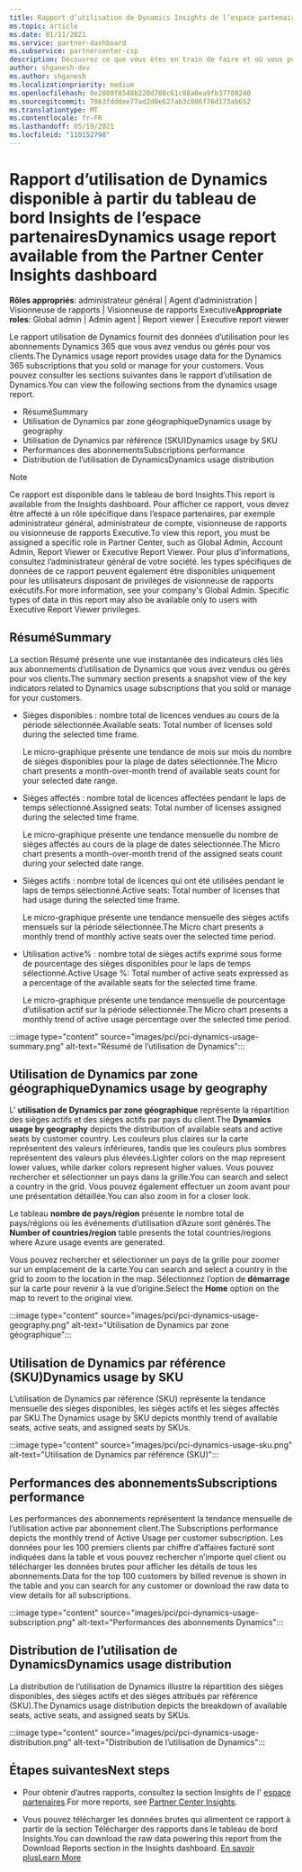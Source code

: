 ```yaml
---
title: Rapport d’utilisation de Dynamics Insights de l’espace partenaires
ms.topic: article
ms.date: 01/11/2021
ms.service: partner-dashboard
ms.subservice: partnercenter-csp
description: Découvrez ce que vous êtes en train de faire et où vous pouvez améliorer l’utilisation des abonnements Dynamics que vous vendez ou gérez pour vos clients.
author: shganesh-dev
ms.author: shganesh
ms.localizationpriority: medium
ms.openlocfilehash: 0e2880f8548b220d708c61c08a0ea9fb37700240
ms.sourcegitcommit: 7063fdddee77ad2d8e627ab3c806f76d173ab652
ms.translationtype: MT
ms.contentlocale: fr-FR
ms.lasthandoff: 05/19/2021
ms.locfileid: "110152798"
---
```

# <a name="dynamics-usage-report-available-from-the-partner-center-insights-dashboard"></a><span data-ttu-id="0df61-103">Rapport d’utilisation de Dynamics disponible à partir du tableau de bord Insights de l’espace partenaires</span><span class="sxs-lookup"><span data-stu-id="0df61-103">Dynamics usage report available from the Partner Center Insights dashboard</span></span>

<span data-ttu-id="0df61-104">**Rôles appropriés**: administrateur général | Agent d’administration | Visionneuse de rapports | Visionneuse de rapports Executive</span><span class="sxs-lookup"><span data-stu-id="0df61-104">**Appropriate roles**: Global admin | Admin agent | Report viewer | Executive report viewer</span></span>

<span data-ttu-id="0df61-105">Le rapport utilisation de Dynamics fournit des données d’utilisation pour les abonnements Dynamics 365 que vous avez vendus ou gérés pour vos clients.</span><span class="sxs-lookup"><span data-stu-id="0df61-105">The Dynamics usage report provides usage data for the Dynamics 365 subscriptions that you sold or manage for your customers.</span></span> <span data-ttu-id="0df61-106">Vous pouvez consulter les sections suivantes dans le rapport d’utilisation de Dynamics.</span><span class="sxs-lookup"><span data-stu-id="0df61-106">You can view the following sections from the dynamics usage report.</span></span>

- <span data-ttu-id="0df61-107">Résumé</span><span class="sxs-lookup"><span data-stu-id="0df61-107">Summary</span></span>
- <span data-ttu-id="0df61-108">Utilisation de Dynamics par zone géographique</span><span class="sxs-lookup"><span data-stu-id="0df61-108">Dynamics usage by geography</span></span>
- <span data-ttu-id="0df61-109">Utilisation de Dynamics par référence (SKU)</span><span class="sxs-lookup"><span data-stu-id="0df61-109">Dynamics usage by SKU</span></span>
- <span data-ttu-id="0df61-110">Performances des abonnements</span><span class="sxs-lookup"><span data-stu-id="0df61-110">Subscriptions performance</span></span>
- <span data-ttu-id="0df61-111">Distribution de l’utilisation de Dynamics</span><span class="sxs-lookup"><span data-stu-id="0df61-111">Dynamics usage distribution</span></span>

 > [!NOTE]
 > <span data-ttu-id="0df61-112">Ce rapport est disponible dans le tableau de bord Insights.</span><span class="sxs-lookup"><span data-stu-id="0df61-112">This report is available from the Insights dashboard.</span></span> <span data-ttu-id="0df61-113">Pour afficher ce rapport, vous devez être affecté à un rôle spécifique dans l’espace partenaires, par exemple administrateur général, administrateur de compte, visionneuse de rapports ou visionneuse de rapports Executive.</span><span class="sxs-lookup"><span data-stu-id="0df61-113">To view this report, you must be assigned a specific role in Partner Center, such as Global Admin, Account Admin, Report Viewer or Executive Report Viewer.</span></span> <span data-ttu-id="0df61-114">Pour plus d’informations, consultez l’administrateur général de votre société. les types spécifiques de données de ce rapport peuvent également être disponibles uniquement pour les utilisateurs disposant de privilèges de visionneuse de rapports exécutifs.</span><span class="sxs-lookup"><span data-stu-id="0df61-114">For more information, see your company's Global Admin. Specific types of data in this report may also be available only to users with Executive Report Viewer privileges.</span></span>

## <a name="summary"></a><span data-ttu-id="0df61-115">Résumé</span><span class="sxs-lookup"><span data-stu-id="0df61-115">Summary</span></span>

<span data-ttu-id="0df61-116">La section Résumé présente une vue instantanée des indicateurs clés liés aux abonnements d’utilisation de Dynamics que vous avez vendus ou gérés pour vos clients.</span><span class="sxs-lookup"><span data-stu-id="0df61-116">The summary section presents a snapshot view of the key indicators related to Dynamics usage subscriptions that you sold or manage for your customers.</span></span>  

- <span data-ttu-id="0df61-117">Sièges disponibles : nombre total de licences vendues au cours de la période sélectionnée.</span><span class="sxs-lookup"><span data-stu-id="0df61-117">Available seats: Total number of licenses sold during the selected time frame.</span></span>

   <span data-ttu-id="0df61-118">Le micro-graphique présente une tendance de mois sur mois du nombre de sièges disponibles pour la plage de dates sélectionnée.</span><span class="sxs-lookup"><span data-stu-id="0df61-118">The Micro chart presents a month-over-month trend of available seats count for your selected date range.</span></span>

- <span data-ttu-id="0df61-119">Sièges affectés : nombre total de licences affectées pendant le laps de temps sélectionné.</span><span class="sxs-lookup"><span data-stu-id="0df61-119">Assigned seats: Total number of licenses assigned during the selected time frame.</span></span>

   <span data-ttu-id="0df61-120">Le micro-graphique présente une tendance mensuelle du nombre de sièges affectés au cours de la plage de dates sélectionnée.</span><span class="sxs-lookup"><span data-stu-id="0df61-120">The Micro chart presents a month-over-month trend of the assigned seats count during your selected date range.</span></span>

- <span data-ttu-id="0df61-121">Sièges actifs : nombre total de licences qui ont été utilisées pendant le laps de temps sélectionné.</span><span class="sxs-lookup"><span data-stu-id="0df61-121">Active seats: Total number of licenses that had usage during the selected time frame.</span></span> 

   <span data-ttu-id="0df61-122">Le micro-graphique présente une tendance mensuelle des sièges actifs mensuels sur la période sélectionnée.</span><span class="sxs-lookup"><span data-stu-id="0df61-122">The Micro chart presents a monthly trend of monthly active seats over the selected time period.</span></span>

- <span data-ttu-id="0df61-123">Utilisation active% : nombre total de sièges actifs exprimé sous forme de pourcentage des sièges disponibles pour le laps de temps sélectionné.</span><span class="sxs-lookup"><span data-stu-id="0df61-123">Active Usage %: Total number of active seats expressed as a percentage of the available seats for the selected time frame.</span></span> 

   <span data-ttu-id="0df61-124">Le micro-graphique présente une tendance mensuelle de pourcentage d’utilisation actif sur la période sélectionnée.</span><span class="sxs-lookup"><span data-stu-id="0df61-124">The Micro chart presents a monthly trend of active usage percentage over the selected time period.</span></span>

:::image type="content" source="images/pci/pci-dynamics-usage-summary.png" alt-text="Résumé de l’utilisation de Dynamics":::

## <a name="dynamics-usage-by-geography"></a><span data-ttu-id="0df61-126">Utilisation de Dynamics par zone géographique</span><span class="sxs-lookup"><span data-stu-id="0df61-126">Dynamics usage by geography</span></span>

<span data-ttu-id="0df61-127">L' **utilisation de Dynamics par zone géographique** représente la répartition des sièges actifs et des sièges actifs par pays du client.</span><span class="sxs-lookup"><span data-stu-id="0df61-127">The **Dynamics usage by geography** depicts the distribution of available seats and active seats by customer country.</span></span> <span data-ttu-id="0df61-128">Les couleurs plus claires sur la carte représentent des valeurs inférieures, tandis que les couleurs plus sombres représentent des valeurs plus élevées.</span><span class="sxs-lookup"><span data-stu-id="0df61-128">Lighter colors on the map represent lower values, while darker colors represent higher values.</span></span> <span data-ttu-id="0df61-129">Vous pouvez rechercher et sélectionner un pays dans la grille.</span><span class="sxs-lookup"><span data-stu-id="0df61-129">You can search and select a country in the grid.</span></span> <span data-ttu-id="0df61-130">Vous pouvez également effectuer un zoom avant pour une présentation détaillée.</span><span class="sxs-lookup"><span data-stu-id="0df61-130">You can also zoom in for a closer look.</span></span>

<span data-ttu-id="0df61-131">Le tableau **nombre de pays/région** présente le nombre total de pays/régions où les événements d’utilisation d’Azure sont générés.</span><span class="sxs-lookup"><span data-stu-id="0df61-131">The **Number of countries/region** table presents the total countries/regions where Azure usage events are generated.</span></span>

<span data-ttu-id="0df61-132">Vous pouvez rechercher et sélectionner un pays de la grille pour zoomer sur un emplacement de la carte.</span><span class="sxs-lookup"><span data-stu-id="0df61-132">You can search and select a country in the grid to zoom to the location in the map.</span></span> <span data-ttu-id="0df61-133">Sélectionnez l’option de **démarrage** sur la carte pour revenir à la vue d’origine.</span><span class="sxs-lookup"><span data-stu-id="0df61-133">Select the **Home** option on the map to revert to the original view.</span></span>

:::image type="content" source="images/pci/pci-dynamics-usage-geography.png" alt-text="Utilisation de Dynamics par zone géographique":::

## <a name="dynamics-usage-by-sku"></a><span data-ttu-id="0df61-135">Utilisation de Dynamics par référence (SKU)</span><span class="sxs-lookup"><span data-stu-id="0df61-135">Dynamics usage by SKU</span></span>

<span data-ttu-id="0df61-136">L’utilisation de Dynamics par référence (SKU) représente la tendance mensuelle des sièges disponibles, les sièges actifs et les sièges affectés par SKU.</span><span class="sxs-lookup"><span data-stu-id="0df61-136">The Dynamics usage by SKU depicts monthly trend of available seats, active seats, and assigned seats by SKUs.</span></span>

:::image type="content" source="images/pci/pci-dynamics-usage-sku.png" alt-text="Utilisation de Dynamics par référence (SKU)":::

## <a name="subscriptions-performance"></a><span data-ttu-id="0df61-138">Performances des abonnements</span><span class="sxs-lookup"><span data-stu-id="0df61-138">Subscriptions performance</span></span>

<span data-ttu-id="0df61-139">Les performances des abonnements représentent la tendance mensuelle de l’utilisation active par abonnement client.</span><span class="sxs-lookup"><span data-stu-id="0df61-139">The Subscriptions performance depicts the monthly trend of Active Usage per customer subscription.</span></span> <span data-ttu-id="0df61-140">Les données pour les 100 premiers clients par chiffre d’affaires facturé sont indiquées dans la table et vous pouvez rechercher n’importe quel client ou télécharger les données brutes pour afficher les détails de tous les abonnements.</span><span class="sxs-lookup"><span data-stu-id="0df61-140">Data for the top 100 customers by billed revenue is shown in the table and you can search for any customer or download the raw data to view details for all subscriptions.</span></span>

:::image type="content" source="images/pci/pci-dynamics-usage-subscription.png" alt-text="Performances des abonnements Dynamics":::

## <a name="dynamics-usage-distribution"></a><span data-ttu-id="0df61-142">Distribution de l’utilisation de Dynamics</span><span class="sxs-lookup"><span data-stu-id="0df61-142">Dynamics usage distribution</span></span>

<span data-ttu-id="0df61-143">La distribution de l’utilisation de Dynamics illustre la répartition des sièges disponibles, des sièges actifs et des sièges attribués par référence (SKU).</span><span class="sxs-lookup"><span data-stu-id="0df61-143">The Dynamics usage distribution depicts the breakdown of available seats, active seats, and assigned seats by SKUs.</span></span>

:::image type="content" source="images/pci/pci-dynamics-usage-distribution.png" alt-text="Distribution de l’utilisation de Dynamics":::

## <a name="next-steps"></a><span data-ttu-id="0df61-145">Étapes suivantes</span><span class="sxs-lookup"><span data-stu-id="0df61-145">Next steps</span></span>

- <span data-ttu-id="0df61-146">Pour obtenir d’autres rapports, consultez la section Insights de l' [espace partenaires](partner-center-insights.md).</span><span class="sxs-lookup"><span data-stu-id="0df61-146">For more reports, see [Partner Center Insights](partner-center-insights.md).</span></span>

- <span data-ttu-id="0df61-147">Vous pouvez télécharger les données brutes qui alimentent ce rapport à partir de la section Télécharger des rapports dans le tableau de bord Insights.</span><span class="sxs-lookup"><span data-stu-id="0df61-147">You can download the raw data powering this report from the Download Reports section in the Insights dashboard.</span></span> [<span data-ttu-id="0df61-148">En savoir plus</span><span class="sxs-lookup"><span data-stu-id="0df61-148">Learn More</span></span>](pci-download-reports.md) 

